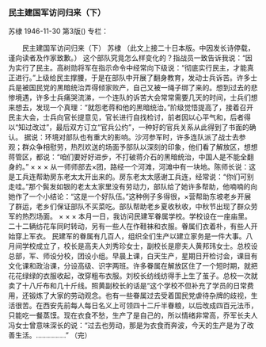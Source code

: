 ### 民主建国军访问归来（下）
苏棣
1946-11-30
第3版()
专栏：

　　民主建国军访问归来（下）
    苏棣
    （此文上接二十日本版。中因发长诗停载，谨向读者及作家致歉。）
    这个部队究竟怎么样变化的？指战员一致告诉我说：“因为实行了民主。高树勋将军在指示命令中经常向下级说：“彻底实行民主，才能真正进行。”上级给民主撑腰，于是在部队中开展了翻身教育，发动士兵诉苦。许多士兵是被国民党的黑暗统治弄得倾家败产，自己又被一绳子绑了来的。想到过去的悲惨境遇，许多士兵痛哭流涕，一个连队的诉苦大会常常需要几天的时间，士兵们想来想去，发现一个真理：“就怨老蒋和他的黑暗统治。”阶级觉悟提高了，接着召开民主大会，士兵向官长提意见，官长进行自找检讨，前者因以心平气和，后者得以“知过改过”，最后双方订立“官兵公约”，一种好的官兵关系从此得到了书面的确认。
    据说：环境对部队也有重大的影响。沙河参军时，许多连队派了战士去参观；群众争相慰劳，热烈欢送的场面予部队以深刻的印象，他们看了解放区，想想蒋管区，都说：“咱们要好好进步，不打破蒋介石的黑暗统治，中国人是不能全翻身的。”
    ×    ×    ×
    从一师师部去×团，路经一个河滩，河滩中有一块地。陈师长说：这是工兵连帮助房东老太太开出来的。房东老太太感谢工兵连，经常说：“你们可别走哇。”那个鬓发如银的老太太家里没有劳动力，部队给了她许多帮助，他喃喃的向她作了一个小结论：“这是一个好队伍。”这种例子多得很，×营帮助东坡老乡开展了群运，老乡们保证部队不买菜吃。部队帮助老乡夏收秋收，中秋节出现了群众劳军的热烈场面。
    ×    ×    ×
    本月一日，我访问民建军眷属学校。学校设在一座庙里。二十二辆纺花车同时转动，另有一些人在作鞋袜和衣服。眷属们衣着朴，有些人开始穿上军衣。
    民建军的眷属有几百人，组织全们生产以建立家务是一件大事。八月间学校成立了，校长是高夫人刘秀珍女士，副校长是廖夫人黄邦玮女士。总校设总部，军、师设分校，团设小组。早晨上课，白天生产，星期日开检讨会，课目有文化课和政治课，分设高级、识字两班。许多眷属在解放区住了一个短时期，就把花花绿绿的衣服收起，改穿粗布衣服。刘校长纺线纺得手上生了茧子。总校一次就卖了十八斤布和几十斤线。照黄副校长的话是“这个学校不但补充了学员的日常费用，还锻炼了大家的劳动观念。也有一些眷属过去受着国民党虐待杂牌的歧视，生活很苦。在西安先前每人每日名义上可领四十二斤半眷粮，以后改成四百元法币，只能吃一餐蒸馍。现在衣食不愁，生产了是自己的，所以情绪非常高，乔军长夫人冯女士曾意味深长的说：“过去也劳动，那是为衣食而奔波，今天的生产是为了改善生活。……………”  （完）
